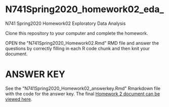 # N741Spring2020_homework02_eda_

N741 Spring2020 Homework02 Exploratory Data Analysis

Clone this repository to your computer and complete the homework.

OPEN the "N741Spring2020_Homework02.Rmd" RMD file and answer the questions by correctly filling in each R code chunk and then knit your document.

# ANSWER KEY

See the "N741Spring2020_Homework02_answerkey.Rmd" Rmarkdown file with the code for the answer key. The final [Homework 2 document can be viewed here](https://htmlpreview.github.io/?https://raw.githubusercontent.com/Emory-NRSG-741-Spring-2020/N741Spring2020_homework02_eda/master/N741Spring2020_Homework02_answerkey.html?token=AB4VTMCIPDWBQMO2VOJDALS6L4Q7G).

